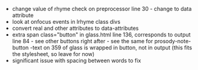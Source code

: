 - change value of rhyme check on preprocessor line 30 - change to data attribute
- look at onfocus events in lrhyme class divs
- convert real and other attributes to data-attributes
- extra span class="button" in glass.html line 136, corresponds to output line 84 - see other buttons right after - see the same for prosody-note-button
-text on 359 of glass is wrapped in button, not in output (this fits the stylesheet, so leave for now)
- significant issue with spacing between words to fix

